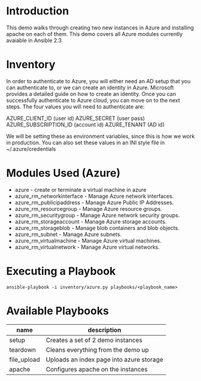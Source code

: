 Introduction
===

This demo walks through creating two new instances in Azure and installing apache
on each of them. This demo covers all Azure modules currently avaiable in Ansible 2.3

Inventory
===

In order to authenticate to Azure, you will either need an AD setup that you can authenticate to, or we can create an identity in Azure. Microsoft provides a detailed guide on how to create an identity. Once you can successfully authenticate to Azure cloud, you can move on to the next steps.
The four values you will need to authenticate are:

AZURE_CLIENT_ID (user id)
AZURE_SECRET (user pass)
AZURE_SUBSCRIPTION_ID (account id)
AZURE_TENANT (AD id)

We will be setting these as environment variables, since this is how we work in production. You can also set these values in an INI style file in ~/.azure/credentials

Modules Used (Azure)
===
* azure - create or terminate a virtual machine in azure
* azure_rm_networkinterface - Manage Azure network interfaces.
* azure_rm_publicipaddress - Manage Azure Public IP Addresses.
* azure_rm_resourcegroup - Manage Azure resource groups.
* azure_rm_securitygroup - Manage Azure network security groups.
* azure_rm_storageaccount - Manage Azure storage accounts.
* azure_rm_storageblob - Manage blob containers and blob objects.
* azure_rm_subnet - Manage Azure subnets.
* azure_rm_virtualmachine - Manage Azure virtual machines.
* azure_rm_virtualnetwork - Manage Azure virtual networks.

Executing a Playbook
===

```
ansible-playbook -i inventory/azure.py playbooks/<playbook_name>
```

Available Playbooks
===
name | description
--- | ---
setup | Creates a set of 2 demo instances
teardown | Cleans everything from the demo up
file_upload | Uploads an index page into azure storage
apache | Configures apache on the instances
